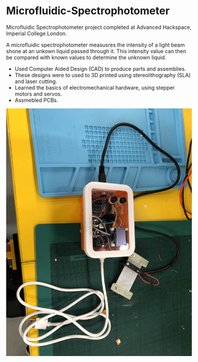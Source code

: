 # Microfluidic-Spectrophotometer
Microfluidic Spectrophotometer project completed at Advanced Hackspace, Imperial College London.

A microfluidic spectrophotometer measusres the intensity of a light beam shone at an unkown liquid passed through it. This intensity value can then be compared with known values to determine the unknown liquid.

- Used Computer Aided Design (CAD) to produce parts and assemblies. 
- These designs were to used to 3D printed using stereolithography (SLA) and laser cutting.
- Learned the basics of electromechanical hardware, using stepper motors and servos.
- Assmebled PCBs.

![Microfluidic-Spectrophotometer](https://github.com/remytr/Microfluidic-Spectrophotometer/blob/main/IMG_4301.jpg?raw=true)
